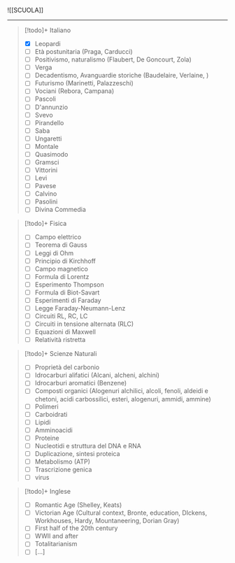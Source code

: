 ![[SCUOLA]]

---


>[!todo]+ Italiano
> - [x] Leopardi
> - [ ] Età postunitaria (Praga, Carducci)
> - [ ] Positivismo, naturalismo (Flaubert, De Goncourt, Zola)
> - [ ] Verga
> - [ ] Decadentismo, Avanguardie storiche (Baudelaire, Verlaine, )
> - [ ] Futurismo (Marinetti, Palazzeschi)
> - [ ] Vociani (Rebora, Campana)
> - [ ] Pascoli 
> - [ ] D'annunzio
> - [ ] Svevo
> - [ ] Pirandello
> - [ ] Saba
> - [ ] Ungaretti
> - [ ] Montale
> - [ ] Quasimodo
> - [ ] Gramsci 
> - [ ] Vittorini
> - [ ] Levi
> - [ ] Pavese
> - [ ] Calvino
> - [ ] Pasolini
> - [ ] Divina Commedia

>[!todo]+ Fisica
> - [ ] Campo elettrico 
> - [ ] Teorema di Gauss
> - [ ] Leggi di Ohm 
> - [ ] Principio di Kirchhoff
> - [ ] Campo magnetico
> - [ ] Formula di Lorentz
> - [ ] Esperimento Thompson
> - [ ] Formula di Biot-Savart
> - [ ] Esperimenti di Faraday
> - [ ] Legge Faraday-Neumann-Lenz
> - [ ] Circuiti RL, RC, LC
> - [ ] Circuiti in tensione alternata (RLC)
> - [ ] Equazioni di Maxwell
> - [ ] Relatività ristretta 

>[!todo]+ Scienze Naturali
> - [ ] Proprietà del carbonio
> - [ ] Idrocarburi alifatici (Alcani, alcheni, alchini)
> - [ ] Idrocarburi aromatici (Benzene)
> - [ ] Composti organici (Alogenuri alchilici, alcoli, fenoli, aldeidi e chetoni, acidi carbossilici, esteri, alogenuri, ammidi, ammine)
> - [ ] Polimeri 
> - [ ] Carboidrati
> - [ ] Lipidi
> - [ ] Amminoacidi 
> - [ ] Proteine
> - [ ] Nucleotidi e struttura del DNA e RNA
> - [ ] Duplicazione, sintesi proteica
> - [ ] Metabolismo (ATP)
> - [ ] Trascrizione genica 
> - [ ] virus

>[!todo]+  Inglese
> - [ ] Romantic Age (Shelley, Keats)
> - [ ] Victorian Age (Cultural context, Bronte, education, DIckens, Workhouses, Hardy, Mountaneering, Dorian Gray)
> - [ ] First half of the 20th century 
> - [ ] WWII and after
> - [ ] Totalitarianism 
> - [ ] [...]